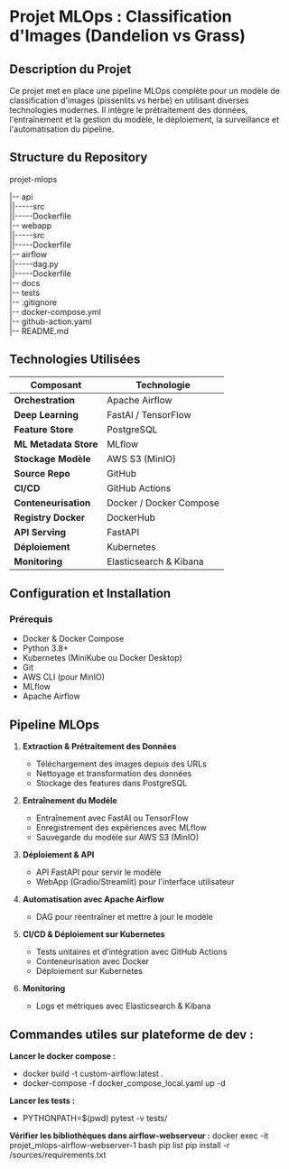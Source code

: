 # Projet MLOps : Classification d'Images (Dandelion vs Grass)

##  Description du Projet
Ce projet met en place une pipeline MLOps complète pour un modèle de classification d'images (pissenlits vs herbe) en utilisant diverses technologies modernes. Il intègre le prétraitement des données, l'entraînement et la gestion du modèle, le déploiement, la surveillance et l'automatisation du pipeline.

##  Structure du Repository

projet-mlops

|-- api  
||-----src  
||-----Dockerfile  
|-- webapp  
||-----src  
||-----Dockerfile  
|-- airflow  
||-----dag.py  
||-----Dockerfile  
|-- docs  
|-- tests  
|-- .gitignore  
|-- docker-compose.yml  
|-- github-action.yaml  
|-- README.md  


##  Technologies Utilisées
| **Composant**          | **Technologie**        |
|----------------------|----------------------|
| **Orchestration**     | Apache Airflow       |
| **Deep Learning**     | FastAI / TensorFlow  |
| **Feature Store**     | PostgreSQL          |
| **ML Metadata Store** | MLflow              |
| **Stockage Modèle**   | AWS S3 (MinIO)      |
| **Source Repo**       | GitHub              |
| **CI/CD**            | GitHub Actions      |
| **Conteneurisation**  | Docker / Docker Compose |
| **Registry Docker**   | DockerHub           |
| **API Serving**       | FastAPI             |
| **Déploiement**       | Kubernetes          |
| **Monitoring**        | Elasticsearch & Kibana |


##  Configuration et Installation
### Prérequis
- Docker & Docker Compose
- Python 3.8+
- Kubernetes (MiniKube ou Docker Desktop)
- Git
- AWS CLI (pour MinIO)
- MLflow
- Apache Airflow

##  Pipeline MLOps

1. **Extraction & Prétraitement des Données**
   - Téléchargement des images depuis des URLs
   - Nettoyage et transformation des données
   - Stockage des features dans PostgreSQL

2. **Entraînement du Modèle**
   - Entraînement avec FastAI ou TensorFlow
   - Enregistrement des expériences avec MLflow
   - Sauvegarde du modèle sur AWS S3 (MinIO)

3. **Déploiement & API**
   - API FastAPI pour servir le modèle
   - WebApp (Gradio/Streamlit) pour l'interface utilisateur

4. **Automatisation avec Apache Airflow**
   - DAG pour réentraîner et mettre à jour le modèle

5. **CI/CD & Déploiement sur Kubernetes**
   - Tests unitaires et d’intégration avec GitHub Actions
   - Conteneurisation avec Docker
   - Déploiement sur Kubernetes

6. **Monitoring**
   - Logs et métriques avec Elasticsearch & Kibana

## Commandes utiles sur plateforme de dev :

   **Lancer le docker compose :**
   - docker build -t custom-airflow:latest .
   - docker-compose -f docker_compose_local.yaml up -d

   **Lancer les tests :**
   - PYTHONPATH=$(pwd) pytest -v tests/

   **Vérifier les bibliothèques dans airflow-webserveur :**
   docker exec -it projet_mlops-airflow-webserver-1 bash
   pip list
   pip install -r /sources/requirements.txt